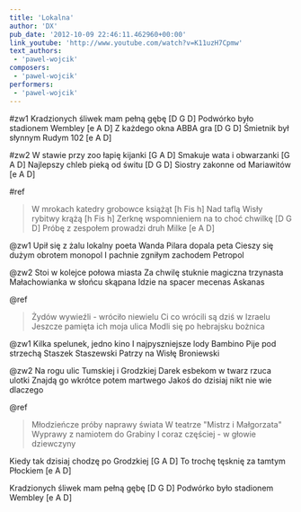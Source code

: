 ```yaml
---
title: 'Lokalna'
author: 'DX'
pub_date: '2012-10-09 22:46:11.462960+00:00'
link_youtube: 'http://www.youtube.com/watch?v=K11uzH7Cpmw'
text_authors:
 - 'pawel-wojcik'
composers:
 - 'pawel-wojcik'
performers:
 - 'pawel-wojcik'
---
```


#zw1
Kradzionych śliwek mam pełną gębę [D G D]
Podwórko było stadionem Wembley [e A D]
Z każdego okna ABBA gra [D G D]
Śmietnik był słynnym Rudym 102 [e A D]

#zw2
W stawie przy zoo łapię kijanki [G A D]
Smakuje wata i obwarzanki [G A D]
Najlepszy chleb pieką od świtu [D G D]
Siostry zakonne od Mariawitów [e A D]

#ref
>W mrokach katedry grobowce książąt [h Fis h]
>Nad taflą Wisły rybitwy krążą [h Fis h]
>Zerknę wspomnieniem na to choć chwilkę [D G D]
>Próbę z zespołem prowadzi druh Milke [e A D]

@zw1
Upił się z żalu lokalny poeta
Wanda Pilara dopala peta
Cieszy się dużym obrotem monopol
I pachnie zgniłym zachodem Petropol

@zw2
Stoi w kolejce połowa miasta 
Za chwilę stuknie magiczna trzynasta
Małachowianka w słońcu skąpana 
Idzie na spacer mecenas Askanas

@ref
>Żydów wywieźli - wróciło niewielu
>Ci co wrócili są dziś w Izraelu
>Jeszcze pamięta ich moja ulica
>Modli się po hebrajsku bożnica

@zw1
Kilka spelunek, jedno kino
I najpyszniejsze lody Bambino
Pije pod strzechą Staszek Staszewski
Patrzy na Wisłę Broniewski

@zw2
Na rogu ulic Tumskiej i Grodzkiej 
Darek esbekom w twarz rzuca ulotki
Znajdą go wkrótce potem martwego
Jakoś do dzisiaj nikt nie wie dlaczego

@ref
>Młodzieńcze próby naprawy świata
>W teatrze "Mistrz i Małgorzata"
>Wyprawy z namiotem do Grabiny
>I coraz częściej - w głowie dziewczyny

Kiedy tak dzisiaj chodzę po Grodzkiej [G A D]
To trochę tęsknię za tamtym Płockiem [e A D]

Kradzionych śliwek mam pełną gębę [D G D]
Podwórko było stadionem Wembley [e A D]